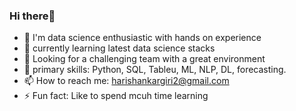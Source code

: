 ### Hi there👋

- 🔭 I'm data science enthusiastic with hands on experience
- 🌱 currently learning latest data science stacks
- 👯 Looking for a challenging team with a great environment
- 💬 primary skills: Python, SQL, Tableu, ML, NLP, DL, forecasting.
- 📫 How to reach me: harishankargiri2@gmail.com
- ⚡ Fun fact: Like to spend mcuh time learning

